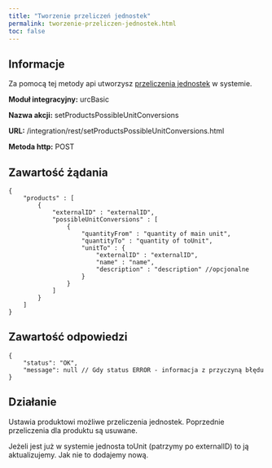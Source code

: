 ```yaml
---
title: "Tworzenie przeliczeń jednostek"
permalink: tworzenie-przeliczen-jednostek.html
toc: false 
---
```


## Informacje

Za pomocą tej metody api utworzysz [przeliczenia jednostek](/przeliczniki) w systemie.

  **Moduł integracyjny:** urcBasic

  **Nazwa akcji:** setProductsPossibleUnitConversions

  **URL:** /integration/rest/setProductsPossibleUnitConversions.html

  **Metoda http:** POST

## Zawartość żądania
~~~~~~~~
{
    "products" : [
        {
            "externalID" : "externalID",
            "possibleUnitConversions" : [
                {
                    "quantityFrom" : "quantity of main unit",
                    "quantityTo" : "quantity of toUnit",
                    "unitTo" : {
                        "externalID" : "externalID",
                        "name" : "name",
                        "description" : "description" //opcjonalne
                    }
                }
            ]
        }
    ]
}
~~~~~~~~


## Zawartość odpowiedzi
~~~~~~~~
{
    "status": "OK",
    "message": null // Gdy status ERROR - informacja z przyczyną błędu
}
~~~~~~~~

## Działanie
Ustawia produktowi możliwe przeliczenia jednostek. Poprzednie przeliczenia dla produktu są usuwane.

Jeżeli jest już w systemie jednosta toUnit (patrzymy po externalID) to ją aktualizujemy. Jak nie to dodajemy nową.